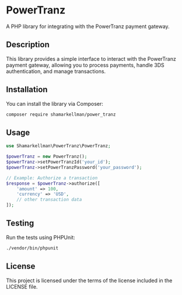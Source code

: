 # PowerTranz

A PHP library for integrating with the PowerTranz payment gateway.

## Description

This library provides a simple interface to interact with the PowerTranz payment gateway, allowing you to process payments, handle 3DS authentication, and manage transactions.

## Installation

You can install the library via Composer:

```bash
composer require shamarkellman/power_tranz
```

## Usage

```php
use Shamarkellman\PowerTranz\PowerTranz;

$powerTranz = new PowerTranz();
$powerTranz->setPowerTranzId('your_id');
$powerTranz->setPowerTranzPassword('your_password');

// Example: Authorize a transaction
$response = $powerTranz->authorize([
    'amount' => 100,
    'currency' => 'USD',
    // other transaction data
]);
```

## Testing

Run the tests using PHPUnit:

```bash
./vendor/bin/phpunit
```

## License

This project is licensed under the terms of the license included in the LICENSE file.
